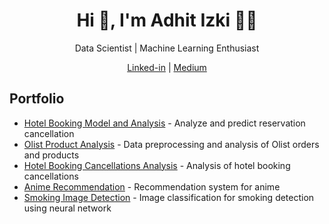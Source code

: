 <h1 align="center">Hi 👋, I'm Adhit Izki 👨‍🔬</h1>

<p align="center">Data Scientist | Machine Learning Enthusiast</p>

<p align="center">
  <a href="https://www.linkedin.com/in/adhitya-izki-saputra-9b5077114/">Linked-in</a> |
  <a href="https://medium.com/@adhitizki">Medium</a>
</p>

## Portfolio

- [Hotel Booking Model and Analysis](https://github.com/adhitizki/Hotel-Bookings) - Analyze and predict reservation cancellation
- [Olist Product Analysis](https://github.com/adhitizki/olist-analysis) - Data preprocessing and analysis of Olist orders and products
- [Hotel Booking Cancellations Analysis](https://github.com/adhitizki/hotel-cancellations-analysis) - Analysis of hotel booking cancellations
- [Anime Recommendation](https://github.com/adhitizki/recsys-anime) - Recommendation system for anime
- [Smoking Image Detection](https://github.com/adhitizki/smoking-detection) - Image classification for smoking detection using neural network
